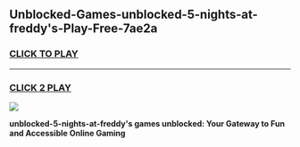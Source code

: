 
## Unblocked-Games-unblocked-5-nights-at-freddy's-Play-Free-7ae2a
<h3>
<a href="https://premium76.site?title=unblocked-5-nights-at-freddy's&ref=21A">CLICK TO PLAY</a></h3>
<hr>

<h3>
<a href="https://premium76.site?title=unblocked-5-nights-at-freddy's&ref=21A">CLICK 2 PLAY</a>
  
</h3>

<a href="https://premium76.site?title=unblocked-5-nights-at-freddy's&ref=21A"><img src="https://clearcache.store/games.png"></a>


**unblocked-5-nights-at-freddy's games unblocked: Your Gateway to Fun and Accessible Online Gaming**
